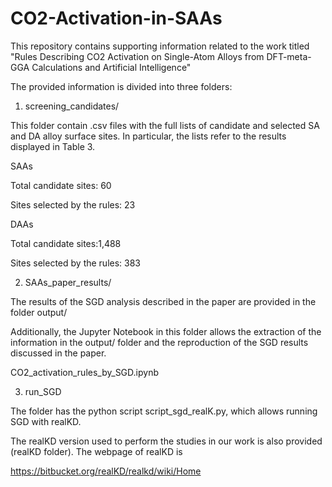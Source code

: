 # CO2-Activation-in-SAAs
This repository contains supporting information related to the work titled "Rules Describing CO2 Activation on Single-Atom Alloys from DFT-meta-GGA Calculations and Artificial Intelligence"

The provided information is divided into three folders:

1. screening_candidates/

This folder contain .csv files with the full lists of candidate and selected SA and DA alloy surface sites. In particular, the lists refer to the results displayed in Table 3.

SAAs

Total candidate sites: 60

Sites selected by the rules: 23

DAAs

Total candidate sites:1,488

Sites selected by the rules: 383

2. SAAs_paper_results/

The results of the SGD analysis described in the paper are provided in the folder output/

Additionally, the Jupyter Notebook in this folder allows the extraction of the information in the output/ folder and the reproduction of the SGD results discussed in the paper.

CO2_activation_rules_by_SGD.ipynb


3. run_SGD

The folder has the python script script_sgd_realK.py, which allows running SGD with realKD. 

The realKD version used to perform the studies in our work is also provided (realKD folder). The webpage of realKD is

https://bitbucket.org/realKD/realkd/wiki/Home 


